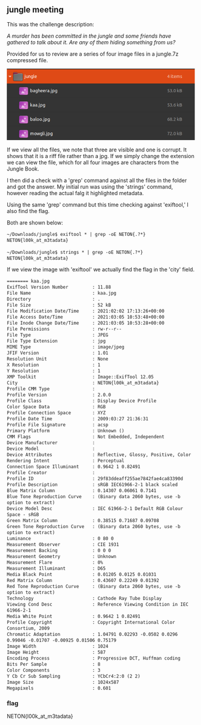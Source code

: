 ## jungle meeting

This was the challenge description:

*A murder has been committed in the jungle and some friends have gathered to talk about it. Are any of them hiding something from us?*

Provided for us to review are a series of four image files in a jungle.7z compressed file.

![](./images/neton003a.png)

If we view all the files, we note that three are visible and one is corrupt. It shows that it is a riff file rather than a jpg. If we simply change the extension we can view the file, which for all four images are characters from the Jungle Book.

I then did a check with a 'grep' command against all the files in the folder and got the answer. My initial run was using the 'strings' command, however reading the actual falg it highlighted metadata.

Using the same 'grep' command but this time checking against 'exiftool,' I also find the flag.

Both are shown below:
```shell
~/Downloads/jungle$ exiftool * | grep -oE NETON{.?*}
NETON{l00k_at_m3tadata}

~/Downloads/jungle$ strings * | grep -oE NETON{.?*}
NETON{l00k_at_m3tadata}
```

If we view the image with 'exiftool' we actually find the flag in the 'city' field.
```shell
======== kaa.jpg
ExifTool Version Number         : 11.88
File Name                       : kaa.jpg
Directory                       : .
File Size                       : 52 kB
File Modification Date/Time     : 2021:02:02 17:13:26+00:00
File Access Date/Time           : 2021:03:05 10:53:48+00:00
File Inode Change Date/Time     : 2021:03:05 10:53:28+00:00
File Permissions                : rw-r--r--
File Type                       : JPEG
File Type Extension             : jpg
MIME Type                       : image/jpeg
JFIF Version                    : 1.01
Resolution Unit                 : None
X Resolution                    : 1
Y Resolution                    : 1
XMP Toolkit                     : Image::ExifTool 12.05
City                            : NETON{l00k_at_m3tadata}
Profile CMM Type                : 
Profile Version                 : 2.0.0
Profile Class                   : Display Device Profile
Color Space Data                : RGB
Profile Connection Space        : XYZ
Profile Date Time               : 2009:03:27 21:36:31
Profile File Signature          : acsp
Primary Platform                : Unknown ()
CMM Flags                       : Not Embedded, Independent
Device Manufacturer             : 
Device Model                    : 
Device Attributes               : Reflective, Glossy, Positive, Color
Rendering Intent                : Perceptual
Connection Space Illuminant     : 0.9642 1 0.82491
Profile Creator                 : 
Profile ID                      : 29f83ddeaff255ae7842fae4ca83390d
Profile Description             : sRGB IEC61966-2-1 black scaled
Blue Matrix Column              : 0.14307 0.06061 0.7141
Blue Tone Reproduction Curve    : (Binary data 2060 bytes, use -b option to extract)
Device Model Desc               : IEC 61966-2-1 Default RGB Colour Space - sRGB
Green Matrix Column             : 0.38515 0.71687 0.09708
Green Tone Reproduction Curve   : (Binary data 2060 bytes, use -b option to extract)
Luminance                       : 0 80 0
Measurement Observer            : CIE 1931
Measurement Backing             : 0 0 0
Measurement Geometry            : Unknown
Measurement Flare               : 0%
Measurement Illuminant          : D65
Media Black Point               : 0.01205 0.0125 0.01031
Red Matrix Column               : 0.43607 0.22249 0.01392
Red Tone Reproduction Curve     : (Binary data 2060 bytes, use -b option to extract)
Technology                      : Cathode Ray Tube Display
Viewing Cond Desc               : Reference Viewing Condition in IEC 61966-2-1
Media White Point               : 0.9642 1 0.82491
Profile Copyright               : Copyright International Color Consortium, 2009
Chromatic Adaptation            : 1.04791 0.02293 -0.0502 0.0296 0.99046 -0.01707 -0.00925 0.01506 0.75179
Image Width                     : 1024
Image Height                    : 587
Encoding Process                : Progressive DCT, Huffman coding
Bits Per Sample                 : 8
Color Components                : 3
Y Cb Cr Sub Sampling            : YCbCr4:2:0 (2 2)
Image Size                      : 1024x587
Megapixels                      : 0.601
```

### flag
NETON{l00k_at_m3tadata}



